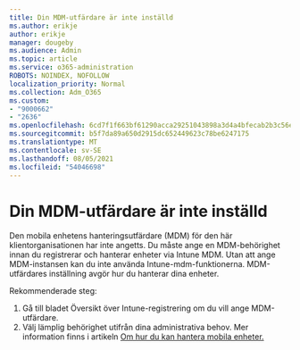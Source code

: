 ```yaml
---
title: Din MDM-utfärdare är inte inställd
ms.author: erikje
author: erikje
manager: dougeby
ms.audience: Admin
ms.topic: article
ms.service: o365-administration
ROBOTS: NOINDEX, NOFOLLOW
localization_priority: Normal
ms.collection: Adm_O365
ms.custom:
- "9000662"
- "2636"
ms.openlocfilehash: 6cd7f1f663bf61290acca29251043898a3d4a4bfecab2b3c56eeb3207e8ccf9d
ms.sourcegitcommit: b5f7da89a650d2915dc652449623c78be6247175
ms.translationtype: MT
ms.contentlocale: sv-SE
ms.lasthandoff: 08/05/2021
ms.locfileid: "54046698"
---
```

# <a name="your-mdm-authority-is-not-set"></a>Din MDM-utfärdare är inte inställd

Den mobila enhetens hanteringsutfärdare (MDM) för den här klientorganisationen har inte angetts. Du måste ange en MDM-behörighet innan du registrerar och hanterar enheter via Intune MDM. Utan att ange MDM-instansen kan du inte använda Intune-mdm-funktionerna. MDM-utfärdares inställning avgör hur du hanterar dina enheter.

Rekommenderade steg:
1. Gå till bladet Översikt över Intune-registrering om du vill ange MDM-utfärdare.
2. Välj lämplig behörighet utifrån dina administrativa behov. Mer information finns i artikeln [Om hur du kan hantera mobila enheter.](https://docs.microsoft.com/intune/mdm-authority-set)